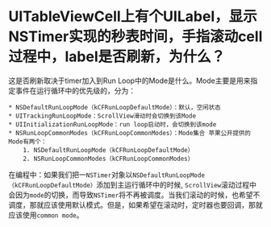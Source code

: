 # UITableViewCell上有个UILabel，显示NSTimer实现的秒表时间，手指滚动cell过程中，label是否刷新，为什么？

这是否刷新取决于timer加入到Run Loop中的Mode是什么。Mode主要是用来指定事件在运行循环中的优先级的，分为：

    * NSDefaultRunLoopMode（kCFRunLoopDefaultMode）：默认，空闲状态
    * UITrackingRunLoopMode：ScrollView滑动时会切换到该Mode
    * UIInitializationRunLoopMode：run loop启动时，会切换到该mode
    * NSRunLoopCommonModes（kCFRunLoopCommonModes）：Mode集合 苹果公开提供的Mode有两个：
        1. NSDefaultRunLoopMode（kCFRunLoopDefaultMode）
        2. NSRunLoopCommonModes（kCFRunLoopCommonModes）

在编程中：如果我们把一`NSTimer`对象以`NSDefaultRunLoopMode（kCFRunLoopDefaultMode）`添加到主运行循环中的时候, `ScrollView`滚动过程中会因为`mode`的切换，而导致`NSTimer`将不再被调度。当我们滚动的时候，也希望不调度，那就应该使用默认模式。但是，如果希望在滚动时，定时器也要回调，那就应该使用`common mode`。
    
